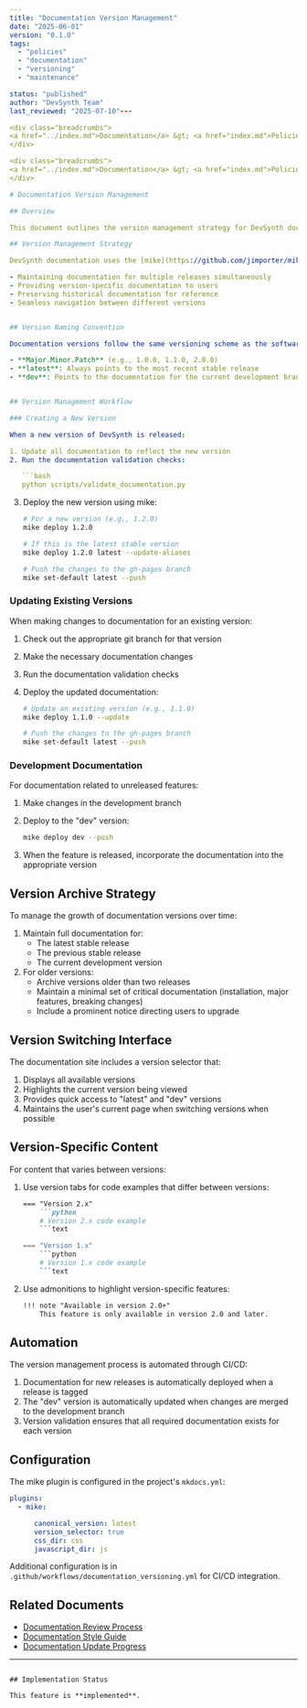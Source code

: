 ```yaml
---
title: "Documentation Version Management"
date: "2025-06-01"
version: "0.1.0"
tags:
  - "policies"
  - "documentation"
  - "versioning"
  - "maintenance"

status: "published"
author: "DevSynth Team"
last_reviewed: "2025-07-10"---

<div class="breadcrumbs">
<a href="../index.md">Documentation</a> &gt; <a href="index.md">Policies</a> &gt; Documentation Version Management
</div>

<div class="breadcrumbs">
<a href="../index.md">Documentation</a> &gt; <a href="index.md">Policies</a> &gt; Documentation Version Management
</div>

# Documentation Version Management

## Overview

This document outlines the version management strategy for DevSynth documentation. Proper version management ensures that users can access documentation relevant to the specific version of the software they are using, while also allowing the documentation to evolve alongside the codebase.

## Version Management Strategy

DevSynth documentation uses the [mike](https://github.com/jimporter/mike) plugin for MkDocs to manage multiple versions of documentation. This approach allows:

- Maintaining documentation for multiple releases simultaneously
- Providing version-specific documentation to users
- Preserving historical documentation for reference
- Seamless navigation between different versions


## Version Naming Convention

Documentation versions follow the same versioning scheme as the software:

- **Major.Minor.Patch** (e.g., 1.0.0, 1.1.0, 2.0.0)
- **latest**: Always points to the most recent stable release
- **dev**: Points to the documentation for the current development branch


## Version Management Workflow

### Creating a New Version

When a new version of DevSynth is released:

1. Update all documentation to reflect the new version
2. Run the documentation validation checks:

   ```bash
   python scripts/validate_documentation.py
   ```

3. Deploy the new version using mike:

   ```bash
   # For a new version (e.g., 1.2.0)
   mike deploy 1.2.0
   
   # If this is the latest stable version
   mike deploy 1.2.0 latest --update-aliases
   
   # Push the changes to the gh-pages branch
   mike set-default latest --push
   ```

### Updating Existing Versions

When making changes to documentation for an existing version:

1. Check out the appropriate git branch for that version
2. Make the necessary documentation changes
3. Run the documentation validation checks
4. Deploy the updated documentation:

   ```bash
   # Update an existing version (e.g., 1.1.0)
   mike deploy 1.1.0 --update
   
   # Push the changes to the gh-pages branch
   mike set-default latest --push
   ```

### Development Documentation

For documentation related to unreleased features:

1. Make changes in the development branch
2. Deploy to the "dev" version:

   ```bash
   mike deploy dev --push
   ```

3. When the feature is released, incorporate the documentation into the appropriate version


## Version Archive Strategy

To manage the growth of documentation versions over time:

1. Maintain full documentation for:
   - The latest stable release
   - The previous stable release
   - The current development version
2. For older versions:
   - Archive versions older than two releases
   - Maintain a minimal set of critical documentation (installation, major features, breaking changes)
   - Include a prominent notice directing users to upgrade


## Version Switching Interface

The documentation site includes a version selector that:

1. Displays all available versions
2. Highlights the current version being viewed
3. Provides quick access to "latest" and "dev" versions
4. Maintains the user's current page when switching versions when possible


## Version-Specific Content

For content that varies between versions:

1. Use version tabs for code examples that differ between versions:

   ```markdown
   === "Version 2.x"
       ```python
       # Version 2.x code example
       ```text
   
   === "Version 1.x"
       ```python
       # Version 1.x code example
       ```text
   ```

2. Use admonitions to highlight version-specific features:

   ```markdown
   !!! note "Available in version 2.0+"
       This feature is only available in version 2.0 and later.
   ```

## Automation

The version management process is automated through CI/CD:

1. Documentation for new releases is automatically deployed when a release is tagged
2. The "dev" version is automatically updated when changes are merged to the development branch
3. Version validation ensures that all required documentation exists for each version


## Configuration

The mike plugin is configured in the project's `mkdocs.yml`:

```yaml
plugins:
  - mike:

      canonical_version: latest
      version_selector: true
      css_dir: css
      javascript_dir: js
```

Additional configuration is in `.github/workflows/documentation_versioning.yml` for CI/CD integration.

## Related Documents

- [Documentation Review Process](documentation_review_process.md)
- [Documentation Style Guide](documentation_style_guide.md)
- [Documentation Update Progress](../DOCUMENTATION_UPDATE_PROGRESS.md)


---
```

## Implementation Status

This feature is **implemented**.
